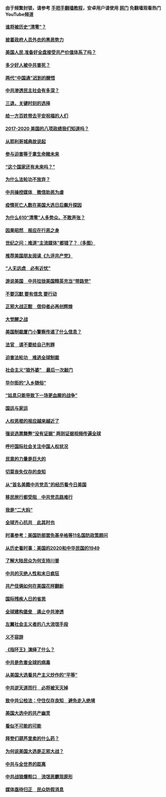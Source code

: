 #### 由于频繁封锁，请参考 [手把手翻墙教程](https://github.com/gfw-breaker/guides/wiki/)，安卓用户请使用 [网门](https://github.com/gfw-breaker/nogfw/blob/master/dl.md?t=01172100) 免翻墙观看热门YouTube频道 

#### [谁将被历史“清零”？](../pages/73/417485.md?t=01172100) 

#### [披着政府人员外衣的黑恶势力](../pages/73/417442.md?t=01172100) 

#### [美国人民 准备好全盘接受共产价值体系了吗？](../pages/73/417491.md?t=01172100) 

#### [多少好人被中共害死？](../pages/73/417144.md?t=01172100) 

#### [两代“中国通”迟到的醒悟](../pages/73/417064.md?t=01172100) 

#### [中共渗透民主社会有多深？](../pages/73/417063.md?t=01172100) 

#### [三退，关键时刻的选择](../pages/73/416969.md?t=01172100) 

#### [给一方百姓带去平安祝福的人们](../pages/73/416941.md?t=01172100) 

#### [2017-2020  美国的八项政绩我们知道吗？](../pages/73/416968.md?t=01172100) 

#### [从耶利哥城典故说起](../pages/73/416892.md?t=01172100) 

#### [参与迫害等于拿生命赌未来](../pages/73/416856.md?t=01172100) 

#### [“这个国家还有未来吗？”](../pages/73/416852.md?t=01172100) 

#### [为什么法轮功不放弃？](../pages/73/416864.md?t=01172100) 

#### [中共操控媒体　微信助恶为虐](../pages/73/416724.md?t=01172100) 

#### [疫情死亡人数在美国大选日后飙升探因](../pages/73/416606.md?t=01172100) 

#### [为什么610“清零”人多势众、不敢声张？](../pages/73/416632.md?t=01172100) 

#### [因果昭然　报应在行恶之身](../pages/73/416582.md?t=01172100) 

#### [世纪之问：难道“主流媒体”都错了？（多图）](../pages/73/416571.md?t=01172100) 

#### [推荐美国朋友阅读《九评共产党》](../pages/73/416510.md?t=01172100) 

#### [“人无远虑　必有近忧”](../pages/73/416513.md?t=01172100) 

#### [游说美国　中共拉拢美国精英充当“带路党”](../pages/73/416529.md?t=01172100) 

#### [不要沉默 要有信念 要行动](../pages/73/416457.md?t=01172100) 

#### [正邪大战正酣　信仰者必再创辉煌](../pages/73/416433.md?t=01172100) 

#### [大觉醒之战](../pages/73/416456.md?t=01172100) 

#### [美国制裁厦门小警察传递了什么信息？](../pages/73/416432.md?t=01172100) 

#### [法官　请不要给自己判罪](../pages/73/416379.md?t=01172100) 

#### [迫害法轮功　难逃全球制裁](../pages/73/416380.md?t=01172100) 

#### [社会主义“狼外婆”　最后一次敲门](../pages/73/416394.md?t=01172100) 

#### [华尔街的“入乡随俗”](../pages/73/416395.md?t=01172100) 

#### [“姑息只能导致下一场更血腥的战争”](../pages/73/416223.md?t=01172100) 

#### [国运与家运](../pages/73/416224.md?t=01172100) 

#### [人权恶棍的报应越来越近了](../pages/73/416276.md?t=01172100) 

#### [强说选票舞弊“没有证据” 两则证据视频传遍全球](../pages/73/416227.md?t=01172100) 

#### [呼吁国际社会关注中国人权状况](../pages/73/416135.md?t=01172100) 

#### [民意的力量是巨大的](../pages/73/416222.md?t=01172100) 

#### [切莫丧失仅存的良知](../pages/73/416134.md?t=01172100) 

#### [从“首名美籍中共党员”的经历看今日美国](../pages/73/416114.md?t=01172100) 

#### [移民旅行都受阻　中共党员路难行](../pages/73/416033.md?t=01172100) 

#### [我是“二大妈”](../pages/73/415529.md?t=01172100) 

#### [全球齐心抗共　此其时也](../pages/73/415989.md?t=01172100) 

#### [时事参考：美国防部罢免基辛格等11名国防政策顾问](../pages/73/415970.md?t=01172100) 

#### [从历史看时事：美国的2020和中华民国的1949](../pages/73/415949.md?t=01172100) 

#### [了解大陆民众为何支持川普](../pages/73/415950.md?t=01172100) 

#### [中共的灭绝人性和末日疯狂](../pages/73/415944.md?t=01172100) 

#### [共产伎俩如何在美国花样翻新](../pages/73/415908.md?t=01172100) 

#### [国际残疾人日的省思](../pages/73/415849.md?t=01172100) 

#### [全球建构堡垒　遏止中共渗透](../pages/73/415850.md?t=01172100) 

#### [左翼社会主义者的八大流氓手段](../pages/73/415802.md?t=01172100) 

#### [义不容辞](../pages/73/415807.md?t=01172100) 

#### [《指环王》演绎了什么？](../pages/73/415739.md?t=01172100) 

#### [中共是危害全球的病毒](../pages/73/415569.md?t=01172100) 

#### [从美国大选看共产主义炒作的“平等”](../pages/73/415654.md?t=01172100) 

#### [中共逆天道而行　必将被天灭掉](../pages/73/415626.md?t=01172100) 

#### [致中共公检法：守住仅存良知　避免走入绝境](../pages/73/415627.md?t=01172100) 

#### [美国大选中的共产幽灵](../pages/73/415618.md?t=01172100) 

#### [看似不可能的可能](../pages/73/415619.md?t=01172100) 

#### [拜登们葫芦里卖的什么药？](../pages/73/415531.md?t=01172100) 

#### [为何说美国大选是正邪大战？](../pages/73/415530.md?t=01172100) 

#### [中共与全世界的距离](../pages/73/415435.md?t=01172100) 

#### [中共战狼爆粗口　流氓恶霸现原形](../pages/73/415426.md?t=01172100) 

#### [媒体亟待归正　民众防假消息](../pages/73/415402.md?t=01172100) 

